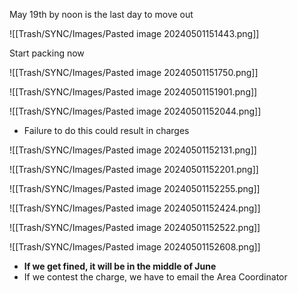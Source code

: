 May 19th by noon is the last day to move out

![[Trash/SYNC/Images/Pasted image 20240501151443.png]]

Start packing now

![[Trash/SYNC/Images/Pasted image 20240501151750.png]]

![[Trash/SYNC/Images/Pasted image 20240501151901.png]]

![[Trash/SYNC/Images/Pasted image 20240501152044.png]]
- Failure to do this could result in charges

![[Trash/SYNC/Images/Pasted image 20240501152131.png]]

![[Trash/SYNC/Images/Pasted image 20240501152201.png]]

![[Trash/SYNC/Images/Pasted image 20240501152255.png]]

![[Trash/SYNC/Images/Pasted image 20240501152424.png]]

![[Trash/SYNC/Images/Pasted image 20240501152522.png]]

![[Trash/SYNC/Images/Pasted image 20240501152608.png]]

- **If we get fined, it will be in the middle of June**
- If we contest the charge, we have to email the Area Coordinator